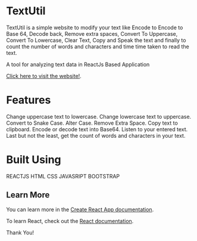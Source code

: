 # TextUtil
TextUtil is a simple website to modify your text like Encode to Encode to Base 64, Decode back, Remove extra spaces, Convert To Uppercase, Convert To Lowercase, Clear Text, Copy and Speak the text and finally to count the number of words and characters and time time taken to read the text.

A tool for analyzing text data in ReactJs Based Application


[Click here to visit the website!](https://namrataach.github.io/TextUtil/).
##
# Features

Change uppercase text to lowercase.
Change lowercase text to uppercase.
Convert to Snake Case.
Alter Case.
Remove Extra Space.
Copy text to clipboard.
Encode or decode text into Base64.
Listen to your entered text.
Last but not the least, get the count of words and characters in your text.

# Built Using
REACTJS
HTML
CSS
JAVASRIPT
BOOTSTRAP

## Learn More

You can learn more in the [Create React App documentation](https://facebook.github.io/create-react-app/docs/getting-started).

To learn React, check out the [React documentation](https://reactjs.org/).

Thank You!
